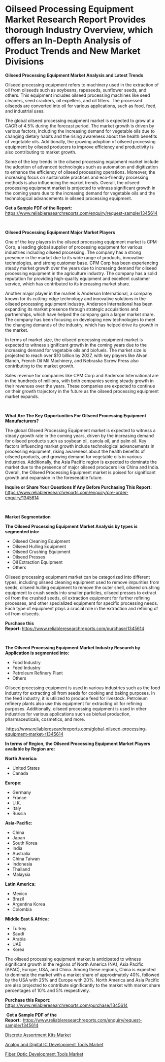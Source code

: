 <p><h1>Oilseed Processing Equipment Market Research Report Provides thorough Industry Overview, which offers an In-Depth Analysis of Product Trends and New Market Divisions</h1></p><p><strong>Oilseed Processing Equipment Market Analysis and Latest Trends</strong></p>
<p><p>Oilseed processing equipment refers to machinery used in the extraction of oil from oilseeds such as soybeans, rapeseeds, sunflower seeds, and others. This equipment includes oilseed processing machines like seed cleaners, seed crackers, oil expellers, and oil filters. The processed oilseeds are converted into oil for various applications, such as food, feed, and industrial uses.</p><p>The global oilseed processing equipment market is expected to grow at a CAGR of 4.5% during the forecast period. The market growth is driven by various factors, including the increasing demand for vegetable oils due to changing dietary habits and the rising awareness about the health benefits of vegetable oils. Additionally, the growing adoption of oilseed processing equipment by oilseed producers to improve efficiency and productivity is also contributing to market growth.</p><p>Some of the key trends in the oilseed processing equipment market include the adoption of advanced technologies such as automation and digitization to enhance the efficiency of oilseed processing operations. Moreover, the increasing focus on sustainable practices and eco-friendly processing methods is also influencing the market trends. Overall, the oilseed processing equipment market is projected to witness significant growth in the coming years due to the increasing demand for vegetable oils and the technological advancements in oilseed processing equipment.</p></p>
<p><strong>Get a Sample PDF of the Report:&nbsp;</strong> <a href="https://www.reliableresearchreports.com/enquiry/request-sample/1345614">https://www.reliableresearchreports.com/enquiry/request-sample/1345614</a></p>
<p>&nbsp;</p>
<p><strong>Oilseed Processing Equipment Major Market Players</strong></p>
<p><p>One of the key players in the oilseed processing equipment market is CPM Corp, a leading global supplier of processing equipment for various industries including oilseed processing. The company has a strong presence in the market due to its wide range of products, innovative technologies, and strong customer base. CPM Corp has been experiencing steady market growth over the years due to increasing demand for oilseed processing equipment in the agriculture industry. The company has a solid reputation for providing high-quality equipment and excellent customer service, which has contributed to its increasing market share.</p><p>Another major player in the market is Anderson International, a company known for its cutting-edge technology and innovative solutions in the oilseed processing equipment industry. Anderson International has been expanding its market presence through strategic acquisitions and partnerships, which have helped the company gain a larger market share. The company has been focusing on developing new technologies to meet the changing demands of the industry, which has helped drive its growth in the market.</p><p>In terms of market size, the oilseed processing equipment market is expected to witness significant growth in the coming years due to the increasing demand for vegetable oils and biofuels. The market size is projected to reach over $10 billion by 2027, with key players like Alvan Blanch, French Oil Mil Machinery, and Nebraska Screw Press also contributing to the market growth.</p><p>Sales revenue for companies like CPM Corp and Anderson International are in the hundreds of millions, with both companies seeing steady growth in their revenues over the years. These companies are expected to continue on their growth trajectory in the future as the oilseed processing equipment market expands.</p></p>
<p>&nbsp;</p>
<p><strong>What Are The Key Opportunities For Oilseed Processing Equipment Manufacturers?</strong></p>
<p><p>The global Oilseed Processing Equipment market is expected to witness a steady growth rate in the coming years, driven by the increasing demand for oilseed products such as soybean oil, canola oil, and palm oil. Key factors influencing market growth include technological advancements in processing equipment, rising awareness about the health benefits of oilseed products, and growing demand for vegetable oils in various industries. Additionally, the Asia Pacific region is expected to dominate the market due to the presence of major oilseed producers like China and India. Overall, the Oilseed Processing Equipment market is poised for significant growth and expansion in the foreseeable future.</p></p>
<p><strong>Inquire or Share Your Questions If Any Before Purchasing This Report:</strong> <a href="https://www.reliableresearchreports.com/enquiry/pre-order-enquiry/1345614">https://www.reliableresearchreports.com/enquiry/pre-order-enquiry/1345614</a></p>
<p>&nbsp;</p>
<p><strong>Market Segmentation</strong></p>
<p><strong>The Oilseed Processing Equipment Market Analysis by types is segmented into:</strong></p>
<p><ul><li>Oilseed Cleaning Equipment</li><li>Oilseed Hulling Equipment</li><li>Oilseed Crushing Equipment</li><li>Oilseed Presses</li><li>Oil Extraction Equipment</li><li>Others</li></ul></p>
<p><p>Oilseed processing equipment market can be categorized into different types, including oilseed cleaning equipment used to remove impurities from seeds, oilseed hulling equipment to remove the outer shell, oilseed crushing equipment to crush seeds into smaller particles, oilseed presses to extract oil from the crushed seeds, oil extraction equipment for further refining processes, and other specialized equipment for specific processing needs. Each type of equipment plays a crucial role in the extraction and refining of oil from oilseeds.</p></p>
<p><strong>Purchase this Report:&nbsp;</strong><a href="https://www.reliableresearchreports.com/purchase/1345614">https://www.reliableresearchreports.com/purchase/1345614</a></p>
<p>&nbsp;</p>
<p><strong>The Oilseed Processing Equipment Market Industry Research by Application is segmented into:</strong></p>
<p><ul><li>Food Industry</li><li>Feed Industry</li><li>Petroleum Refinery Plant</li><li>Others</li></ul></p>
<p><p>Oilseed processing equipment is used in various industries such as the food industry for extracting oil from seeds for cooking and baking purposes. In the feed industry, it is utilized to produce feed for livestock. Petroleum refinery plants also use this equipment for extracting oil for refining purposes. Additionally, oilseed processing equipment is used in other industries for various applications such as biofuel production, pharmaceuticals, cosmetics, and more.</p></p>
<p><a href="https://www.reliableresearchreports.com/global-oilseed-processing-equipment-market-r1345614">&nbsp;https://www.reliableresearchreports.com/global-oilseed-processing-equipment-market-r1345614</a></p>
<p><strong>In terms of Region, the Oilseed Processing Equipment Market Players available by Region are:</strong></p>
<p>
    <p> <strong> North America: </strong>
        <ul>
            <li>United States</li>
            <li>Canada</li>
        </ul>
        </p> 
    <p> <strong> Europe: </strong>
        <ul>
            <li>Germany</li>
            <li>France</li>
            <li>U.K.</li>
            <li>Italy</li>
            <li>Russia</li>
        </ul>
        </p> 
    <p> <strong> Asia-Pacific: </strong>
        <ul>
            <li>China</li>
            <li>Japan</li>
            <li>South Korea</li>
            <li>India</li>
            <li>Australia</li>
            <li>China Taiwan</li>
            <li>Indonesia</li>
            <li>Thailand</li>
            <li>Malaysia</li>
        </ul>
        </p> 
    <p> <strong> Latin America: </strong>
        <ul>
            <li>Mexico</li>
            <li>Brazil</li>
            <li>Argentina Korea</li>
            <li>Colombia</li>
        </ul>
        </p> 
    <p> <strong> Middle East & Africa: </strong>
        <ul>
            <li>Turkey</li>
            <li>Saudi</li>
            <li>Arabia</li>
            <li>UAE</li>
            <li>Korea</li>
        </ul>
    </p>
    </p>
<p><p>The oilseed processing equipment market is anticipated to witness significant growth in the regions of North America (NA), Asia Pacific (APAC), Europe, USA, and China. Among these regions, China is expected to dominate the market with a market share of approximately 40%, followed by the USA with 25% and Europe with 20%. North America and Asia Pacific are also projected to contribute significantly to the market with market share percentages of 10% and 5% respectively.</p></p>
<p><strong>Purchase this Report: </strong><a href="https://www.reliableresearchreports.com/purchase/1345614">https://www.reliableresearchreports.com/purchase/1345614</a></p>
<p>&nbsp;<strong>Get a Sample PDF of the Report:&nbsp;&nbsp;</strong><a href="https://www.reliableresearchreports.com/enquiry/request-sample/1345614">https://www.reliableresearchreports.com/enquiry/request-sample/1345614</a></p>
<p><strong></strong></p>
<p><p><a href="https://github.com/tiannaStark1/Market-Research-Report-List-1/blob/main/discrete-assortment-kits-market.md">Discrete Assortment Kits Market</a></p><p><a href="https://github.com/ferandochandle/Market-Research-Report-List-1/blob/main/analog-and-digital-ic-development-tools-market.md">Analog and Digital IC Development Tools Market</a></p><p><a href="https://github.com/trackie2000/Market-Research-Report-List-1/blob/main/fiber-optic-development-tools-market.md">Fiber Optic Development Tools Market</a></p></p>